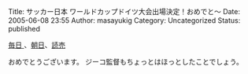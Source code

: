 Title: サッカー日本 ワールドカップドイツ大会出場決定！おめでと〜
Date: 2005-06-08 23:55
Author: masayukig
Category: Uncategorized
Status: published

[毎日
](http://www.mainichi-msn.co.jp/today/news/20050609k0000m050091000c.html)、[朝日](http://www.asahi.com/sports/update/0608/123.html)、[読売](http://www.yomiuri.co.jp/main/news/20050608it12.htm)

おめでとうございます。
ジーコ監督もちょっとはほっとしたことでしょう。
